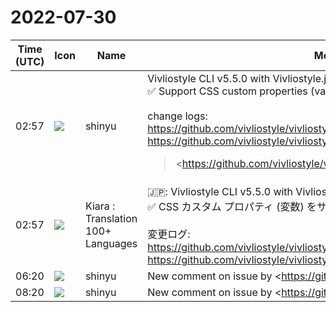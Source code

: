 # 2022-07-30

|Time (UTC)|Icon|Name|Message|
|---|---|---|---|
|02:57|![](https://avatars.slack-edge.com/2018-04-27/354445776386_e258f5ed5ba887b08668_72.jpg)|shinyu|Vivliostyle CLI v5.5.0 with Vivliostyle.js v2.17.0 Released‼️<br>✅ Support CSS custom properties (variables)<br><br>change logs:<br><https://github.com/vivliostyle/vivliostyle.js/blob/master/CHANGELOG.md><br><https://github.com/vivliostyle/vivliostyle-cli/blob/main/CHANGELOG.md><br><blockquote><https://github.com/vivliostyle/vivliostyle.js/blob/master/CHANGELOG.md | CHANGELOG.md></blockquote><br><blockquote><https://github.com/vivliostyle/vivliostyle-cli/blob/main/CHANGELOG.md | CHANGELOG.md></blockquote>|
|02:57|![](https://avatars.slack-edge.com/2021-08-02/2324149410423_2aa7423c4133ecb9f168_72.png)|Kiara : Translation 100+ Languages|🇯🇵: Vivliostyle CLI v5.5.0 with Vivliostyle.js v2.17.0 リリース‼️<br>✅ CSS カスタム プロパティ (変数) をサポート<br><br>変更ログ:<br><https://github.com/vivliostyle/vivliostyle.js/blob/master/CHANGELOG.md><br><https://github.com/vivliostyle/vivliostyle-cli/blob/main/CHANGELOG.md>|
|06:20|![](https://avatars.slack-edge.com/2018-04-27/354445776386_e258f5ed5ba887b08668_72.jpg)|shinyu|New comment on issue by <https://github.com/MurakamiShinyu|MurakamiShinyu><blockquote>Now Vivliostyle.js (v2.17.0) supports <https://www.w3.org/TR/css-variables-1/|CSS Custom Properties for Cascading Variables Module Level 1>.<br><br>CSS variables can be used within any style rules, also can be used in `@page {…}` context. See the following simple example:<br><br><pre>:root {<br>  --page-width: 148mm;<br>  --page-height: 210mm;<br>  --page-margin: 20mm;<br>  --page-header: "My Report";<br>  --page-footer: counter(page) " / " counter(pages);<br>}<br>@page {<br>  size: var(--page-width) var(--page-height);<br>  margin: var(--page-margin);<br>  @top-center {<br>    content: var(--page-header); <br>  }<br>  @bottom-center {<br>    content: var(--page-footer); <br>  }<br>}</pre></blockquote>|
|08:20|![](https://avatars.slack-edge.com/2018-04-27/354445776386_e258f5ed5ba887b08668_72.jpg)|shinyu|New comment on issue by <https://github.com/MurakamiShinyu|MurakamiShinyu><blockquote>Vivliostyle.js (v2.17.0–) does not yet officially support CSS Grid Layout, but it may work because now Vivliostyle.js passes to browser any CSS properties and values that Vivliostyle.js cannot handle itself.<br><br>A test sample: <https://github.com/zopyx/print-css-rocks/blob/master/lessons/lesson-grid/index.html|https://github.com/zopyx/print-css-rocks/blob/master/lessons/lesson-grid/index.html> (Thanks <https://github.com/zopyx|@zopyx>).<br><br>Test with Vivliostyle Viewer: <https://vivliostyle.org/viewer/#src=https://raw.githack.com/zopyx/print-css-rocks/master/lessons/lesson-grid/index.html|https://vivliostyle.org/viewer/#src=https://raw.githack.com/zopyx/print-css-rocks/master/lessons/lesson-grid/index.html><br><br>Screenshot:<br><br><https://user-images.githubusercontent.com/3324737/181892484-167e42b6-da4c-4c2d-91e4-87508bffab83.png|Screen Shot 2022-07-30 at 17 15 22></blockquote>|
